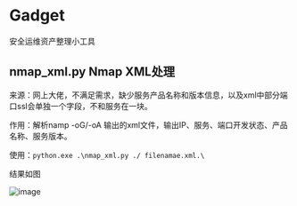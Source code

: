 # Gadget
安全运维资产整理小工具

## nmap_xml.py  Nmap XML处理

来源：网上大佬，不满足需求，缺少服务产品名称和版本信息，以及xml中部分端口ssl会单独一个字段，不和服务在一块。

作用：解析namp -oG/-oA 输出的xml文件，输出IP、服务、端口开发状态、产品名称、服务版本。

使用：``python.exe .\nmap_xml.py ./ filenamae.xml.\``

结果如图

![image](https://github.com/yanggeya/Gadget/assets/39549253/70e5fb49-45c5-4297-83c6-5f6fc9960dbe)

